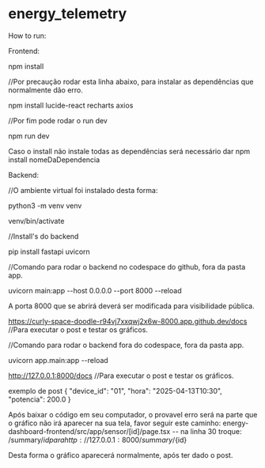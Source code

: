 # energy_telemetry

How to run:


Frontend:

npm install

//Por precaução rodar esta linha abaixo, para instalar as dependências que normalmente dão erro.

npm install lucide-react recharts axios

//Por fim pode rodar o run dev

npm run dev

Caso o install não instale todas as dependências será necessário dar npm install nomeDaDependencia




Backend:

//O ambiente virtual foi instalado desta forma:

python3 -m venv venv

venv/bin/activate


//Install's do backend

pip install fastapi uvicorn 


//Comando para rodar o backend no codespace do github, fora da pasta app.

uvicorn main:app --host 0.0.0.0 --port 8000 --reload

A porta 8000 que se abrirá deverá ser modificada para visibilidade pública.

https://curly-space-doodle-r94vj7xxqwj2x6w-8000.app.github.dev/docs //Para executar o post e testar os gráficos.




//Comando para rodar o backend fora do codespace, fora da pasta app.

uvicorn app.main:app --reload

http://127.0.0.1:8000/docs //Para executar o post e testar os gráficos.



exemplo de post
{
  "device_id": "01",
  "hora": "2025-04-13T10:30",
  "potencia": 200.0
}


Após baixar o código em seu computador, o provavel erro será na parte que o gráfico não irá aparecer na sua tela, favor seguir este caminho: energy-dashboard-frontend/src/app/sensor/[id]/page.tsx -- na linha 30 troque: /summary/${id} para http://127.0.0.1:8000/summary/${id}

Desta forma o gráfico aparecerá normalmente, após ter dado o post.
